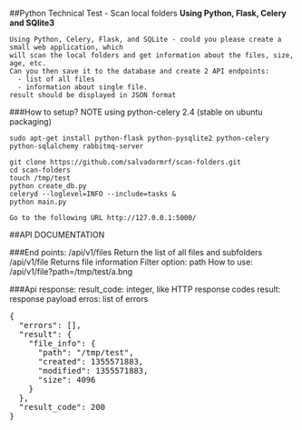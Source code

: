 ##Python Technical Test - Scan local folders
__Using Python, Flask, Celery and SQlite3__

    Using Python, Celery, Flask, and SQLite - could you please create a small web application, which 
    will scan the local folders and get information about the files, size, age, etc. 
    Can you then save it to the database and create 2 API endpoints:
      - list of all files
      - information about single file.
    result should be displayed in JSON format


###How to setup?
    NOTE using python-celery 2.4 (stable on ubuntu packaging)

    sudo apt-get install python-flask python-pysqlite2 python-celery python-sqlalchemy rabbitmq-server
    
    git clone https://github.com/salvadormrf/scan-folders.git
    cd scan-folders
    touch /tmp/test
    python create_db.py 
    celeryd --loglevel=INFO --include=tasks &
    python main.py

    Go to the following URL http://127.0.0.1:5000/

##API DOCUMENTATION

###End points:
    /api/v1/files Return the list of all files and subfolders
    /api/v1/file   Returns file information
        Filter option: path
        How to use: /api/v1/file?path=/tmp/test/a.bng

###Api response:
    result_code: integer, like HTTP response codes
    result: response payload
    erros: list of errors
    
<pre>
{
  "errors": [],
  "result": {
    "file_info": {
      "path": "/tmp/test",
      "created": 1355571883,
      "modified": 1355571883,
      "size": 4096
    }
  },
  "result_code": 200
}
</pre>
